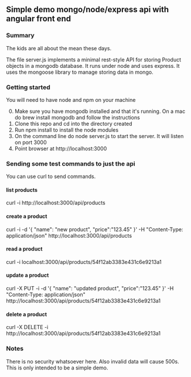 ## Simple demo mongo/node/express api with angular front end

### Summary

The kids are all about the mean these days.

The file server.js implements a minimal rest-style API for storing Product objects in a mongodb database. It runs under node and uses express. It uses the mongoose library to manage storing data in mongo.

### Getting started
You will need to have node and npm on your machine

0. Make sure you have mongodb installed and that it's running. On a mac do brew install mongodb and follow the instructions
1. Clone this repo and cd into the directory created
2. Run npm install to install the node modules
3. On the command line do node server.js to start the server. It will listen on port 3000
4. Point browser at http://localhost:3000

### Sending some test commands to just the api
You can use curl to send commands.

#### list products
curl -i http://localhost:3000/api/products

#### create a product
curl -i -d '{ "name": "new product", "price":"123.45" }' -H "Content-Type: application/json" http://localhost:3000/api/products

#### read a product
curl  -i localhost:3000/api/products/54f12ab3383e431c6e9213a1

#### update a product
curl -X PUT -i -d '{ "name": "updated product", "price":"123.45" }' -H "Content-Type: application/json" http://localhost:3000/api/products/54f12ab3383e431c6e9213a1

#### delete a product
curl -X DELETE -i http://localhost:3000/api/products/54f12ab3383e431c6e9213a1


### Notes
There is no security whatsoever here. Also invalid data will cause 500s. This is only intended to be a simple demo.